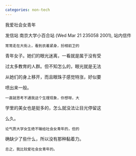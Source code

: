```yaml
---
categories: non-tech
---
```

我爱社会女青年

发信站 南京大学小百合站 (Wed Mar 21 235058 2001), 站内信件



    常常走在大街上，看到衣着紧身，扮相前卫的

青年女子。她们的眼光迷离，一看就是属于没有受

过太多教育的人群。但不知怎么的，眼光就是无法

从她们的身上移开，而且眼珠子感觉特涨，好似要

喷出来一般。

    一直就思考不通我这个生理现象，你想呀，大

学里的美女也是挺多的，怎么就没法让目光停留这

么久。

    论气质大学女生绝不输给社会女青年的，但的

确缺少了些什么，所以没有那种黏着力。

    总之，我比较爱社会女青年的。

            

